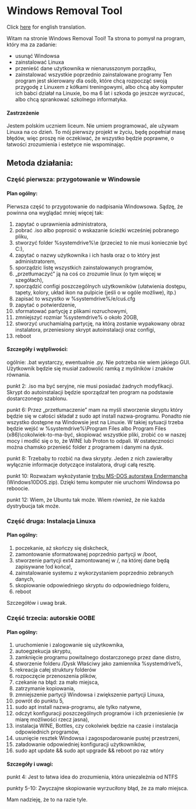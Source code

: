 # Windows Removal Tool
Click [here](READMEen.md) for english translation.

Witam na stronie Windows Removal Tool! Ta strona to pomysł na program, który ma za zadanie:
- usunąć Windowsa
- zainstalować Linuxa
- przenieść dane użytkownika w nienarusszonym porządku,
- zainstalować wszystkie poprzednio zainstalowane programy
Ten program jest skierowany dla osób, które chcą rozpocząć swoją przygodę z Linuxem z kółkami treningowymi, albo chcą aby komputer ich babci działał na Linuxie, bo ma 6 lat i szkoda go jeszcze wyrzucać, albo chcą sprankować szkolnego informatyka.

#### Zastrzeżenie
Jestem polskim uczniem liceum. Nie umiem programować, ale używam Linuxa na co dzień. To mój pierwszy projekt w życiu, będę popełniał masę błędów, więc proszę nie oczekiwać, że wszystko będzie poprawne, o łatwości zrozumienia i estetyce nie wspominając.

## Metoda działania:

### Część pierwsza: przygotowanie w Windowsie

#### Plan ogólny:

Pierwsza część to przygotowanie do nadpisania Windowsowa. Sądzę, że powinna ona wyglądać mniej więcej tak:
1. zapytać o uprawnienia administratora,
2. pobrać .iso albo poprosić o wskazanie ścieżki wcześniej pobranego pliku,
3. stworzyć folder %systemdrive%\e (przecież to nie musi koniecznie być C:\),
4. zapytać o nazwy użytkownika i ich hasła oraz o to który jest administratorem,
5. sporządzic listę wszystkich zainstalowanych programów,
6. „przetłumaczyć” ją na coś co zrozumie linux (o tym więcej w szegółach),
7. sporządzić configi poszczególnych użytkowników (ułatwienia dostępu, tapety, kolory, układ ikon na pulpicie (jeśli o w ogóle możliwe), itp.)
8. zapisać to wszystko w %systemdrive%/e/cuś.cfg
9. zapytać o potwierdzenie,
10. sformatować partycję z plikami rozruchowymi,
11. zmniejszyć rozmiar %systemdrive% o około 20GB,
12. stworzyć uruchamialną partycję, na którą zostanie wypakowany obraz instalatora, przeniesiony skrypt autoinstalacji oraz configi,
13. reboot

#### Szczegóły i wątpliwości: 
ogólnie: .bat wystarczy, ewentualnie .py. Nie potrzeba nie wiem jakiego GUI. Użytkownik będzie się musiał zadowolić ramką z myślników i znaków równania.

punkt 2: .iso ma być seryjne, nie musi posiadać żadnych modyfikacji. Skrypt do autoinstalacji będzie sporządzał ten program na podstawie dostarczonego szablonu.

punkt 6: Przez „przetłumaczenie” mam na myśli stworzenie skryptu który będzie się w całości składał z sudo apt install nazwa-programu. Ponadto nie wszystko dostępne na Windowsie jest na Linuxie. W takiej sytuacji trzeba będzie wejść w %systemdrive%\Program Files albo Program Files (x86)\cokolwiek-to-ma-być, skopiować wszystkie pliki, zrobić co w naszej mocy i modlić się o to, że WINE lub Proton to odpali. W ostateczności można chamsko przenieść folder z programem i danymi na dysk. 

punkt 8: Trzebaby to rozbić na dwa skrypty. Jeden z nich zawierałby wyłącznie informacje dotyczące instalatora, drugi całą resztę. 

punkt 10: Rozważam wykożystanie [trybu MS-DOS autorstwa Endermancha](https://dl.malwarewatch.org/multipurpose/) (Windows10DOS.zip). Dzięki temu komputer nie uruchomi Windowsa po reboocie.

punkt 12: Wiem, że Ubuntu tak może. Wiem również, że nie każda dystrybucja tak może.

### Część druga: Instalacja Linuxa

#### Plan ogólny:

1. poczekanie, aż skończy się diskcheck,
2. zamontowanie sformatowanej poprzednio partycji w /boot,
3. stworzenie partycji ext4 zamontowanej w /, na której dane będą zapisywane !od końca!,
4. zainstalowanie systemu z wykorzystaniem poprzednio zebranych danych,
5. skopiowanie odpowiedniego skryptu do odpowiedniego folderu,
6. reboot 

Szczegółów i uwag brak.

### Część trzecia: autorskie OOBE

#### Plan ogólny:

1. uruchomienie i zalogowanie się użytkownika,
2. autoegzekucja skryptu,
3. zamknięcie programu powitalnego dostarczonego przez dane distro,
4. stworzenie folderu /Dysk Właściwy jako zamiennika %systemdrive%,
5. rekreacja całej struktury folderów
6. rozpoczęcie przenoszenia plików,
7. czekanie na błąd: za mało miejsca,
8. zatrzymanie kopiowania,
9. zmniejszenie partycji Windowsa i zwiększenie partycji Linuxa,
10. powrót do punktu 5,
11. sudo apt install nazwa-programu, ale tylko natywne,
12. odczyt konfiguracji poszczególnych programów i ich przeniesienie (w miarę możliwości rzecz jasna),
13. instalacja WINE, Bottles, czy cokolwiek będzie na czasie i instalacja odpowiednich programów,
14. usunięcie resztek Windowsa i zagospodarowanie pustej przestrzeni,
15. załadowanie odpowiedniej konfiguracji użytkowników,
16. sudo apt update && sudo apt upgrade && reboot po raz wtóry

#### Szczegóły i uwagi:

punkt 4: Jest to łatwa idea do zrozumienia, która uniezależnia od NTFS  

punkty 5-10: Zwyczajne skopiowanie wyrzuciłony błąd, że za mało miejsca. 

Mam nadzieję, że to na razie tyle.
